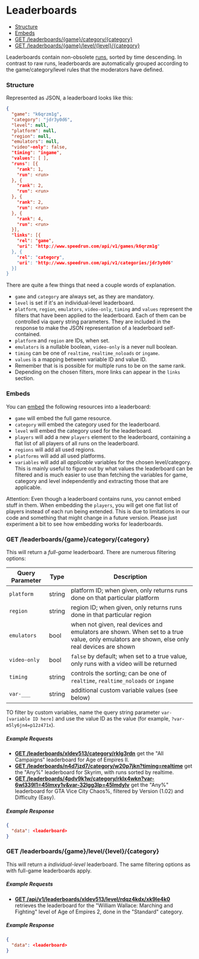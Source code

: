 # Leaderboards

* [Structure](#structure)
* [Embeds](#embeds)
* [GET /leaderboards/{game}/category/{category}](#get-leaderboardsgamecategorycategory)
* [GET /leaderboards/{game}/level/{level}/{category}](#get-leaderboardsgamelevellevelcategory)

Leaderboards contain non-obsolete [runs](runs.md), sorted by time descending. In contrast to raw runs,
leaderboards are automatically grouped according to the game/category/level rules that the moderators
have defined.

### Structure

Represented as JSON, a leaderboard looks like this:

```json
{
  "game": "k6qrzm1g",
  "category": "jdr3y0d6",
  "level": null,
  "platform": null,
  "region": null,
  "emulators": null,
  "video"-only": false,
  "timing": "ingame",
  "values": [ ],
  "runs": [{
    "rank": 1,
    "run": <run>
  }, {
    "rank": 2,
    "run": <run>
  }, {
    "rank": 2,
    "run": <run>
  }, {
    "rank": 4,
    "run": <run>
  }],
  "links": [{
    "rel": "game",
    "uri": "http://www.speedrun.com/api/v1/games/k6qrzm1g"
  }, {
    "rel": "category",
    "uri": "http://www.speedrun.com/api/v1/categories/jdr3y0d6"
  }]
}
```

There are quite a few things that need a couple words of explanation.

* ``game`` and ``category`` are always set, as they are mandatory.
* ``level`` is set if it's an individual-level leaderboard.
* ``platform``, ``region``, ``emulators``, ``video-only``, ``timing`` and ``values`` represent the
  filters that have been applied to the leaderboard. Each of them can be controlled via query
  string parameters. They are included in the response to make the JSON representation of a
  leaderboard self-contained.
* ``platform`` and ``region`` are IDs, when set.
* ``emulators`` is a nullable boolean, ``video-only`` is a never null boolean.
* ``timing`` can be one of ``realtime``, ``realtime_noloads`` or ``ingame``.
* ``values`` is a mapping between variable ID and value ID.
* Remember that is is possible for multiple runs to be on the same rank.
* Depending on the chosen filters, more links can appear in the ``links`` section.

### Embeds

You can [embed](embedding.md) the following resources into a leaderboard:

* ``game`` will embed the full game resource.
* ``category`` will embed the category used for the leaderboard.
* ``level`` will embed the category used for the leaderboard.
* ``players`` will add a new ``players`` element to the leaderboard, containing a flat list of
  all players of all runs on the leaderboard.
* ``regions`` will add all used regions.
* ``platforms`` will add all used platforms.
* ``variables`` will add all *applicable* variables for the chosen level/category. This is mainly
  useful to figure out by what values the leaderboard can be filtered and is much easier to use than
  fetching the variables for game, category and level independently and extracting those that are
  applicable.

Attention: Even though a leaderboard contains runs, you cannot embed stuff in them. When embedding
the ``players``, you will get one flat list of players instead of each run being extended. This is
due to limitations in our code and something that might change in a future version. Please just
experiment a bit to see how embedding works for leaderboards.

### GET /leaderboards/{game}/category/{category}

This will return a *full-game* leaderboard. There are numerous filtering options:

Query Parameter  | Type   | Description
---------------- | ------ | ------------------------------------------------------------------
``platform``     | string | platform ID; when given, only returns runs done on that particular platform
``region``       | string | region ID; when given, only returns runs done in that particular region
``emulators``    | bool   | when not given, real devices and emulators are shown. When set to a true value, only emulators are shown, else only real devices are shown
``video-only``   | bool   | ``false`` by default; when set to a true value, only runs with a video will be returned
``timing``       | string | controls the sorting; can be one of ``realtime``, ``realtime_noloads`` or ``ingame``
``var-___``      | string | additional custom variable values (see below)

TO filter by custom variables, name the query string parameter ``var-[variable ID here]`` and use the
value ID as the value (for example, ``?var-m5ly6jn4=p12z471x``).

##### Example Requests

* [**GET /leaderboards/xldev513/category/rklg3rdn**](http://www.speedrun.com/leaderboards/xldev513/category/rklg3rdn)
  get the "All Campaigns" leaderboard for Age of Empires II.
* [**GET /leaderboards/n4d7jzd7/category/w20p7jkn?timing=realtime**](http://www.speedrun.com/leaderboards/n4d7jzd7/category/w20p7jkn?timing=realtime)
  get the "Any%" leaderboard for Skyrim, with runs sorted by realtime.
* [**GET /leaderboards/4pdv9k1w/category/rklx4wkn?var-6wl339l1=45lmxy1v&var-32lgg3lp=45lmdylv**](http://www.speedrun.com/leaderboards/4pdv9k1w/category/rklx4wkn?var-6wl339l1=45lmxy1v&var-32lgg3lp=45lmdylv)
  get the "Any%" leaderboard for GTA Vice City Chaos%, filtered by Version (1.02) and Difficulty (Easy).

##### Example Response

```json
{
  "data": <leaderboard>
}
```

### GET /leaderboards/{game}/level/{level}/{category}

This will return a *individual-level* leaderboard. The same filtering options as with full-game
leaderboards apply.

##### Example Requests

* [**GET /api/v1/leaderboards/xldev513/level/rdqz4kdx/xk9le4k0**](http://www.speedrun.com/api/v1/leaderboards/xldev513/level/rdqz4kdx/xk9le4k0)
  retrieves the leaderboard for the "William Wallace: Marching and Fighting" level of Age of Empires 2,
  done in the "Standard" category.

##### Example Response

```json
{
  "data": <leaderboard>
}
```
